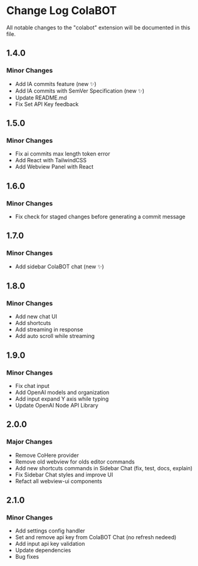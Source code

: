 # Change Log ColaBOT

All notable changes to the "colabot" extension will be documented in this file.

## 1.4.0

### Minor Changes

- Add IA commits feature (new ✨)
- Add IA commits with SemVer Specification (new ✨)
- Update README.md
- Fix Set API Key feedback

## 1.5.0

### Minor Changes

- Fix ai commits max length token error
- Add React with TailwindCSS
- Add Webview Panel with React

## 1.6.0

### Minor Changes

- Fix check for staged changes before generating a commit message

## 1.7.0

### Minor Changes

- Add sidebar ColaBOT chat (new ✨)

## 1.8.0

### Minor Changes

- Add new chat UI
- Add shortcuts
- Add streaming in response
- Add auto scroll while streaming

## 1.9.0

### Minor Changes

- Fix chat input
- Add OpenAI models and organization
- Add input expand Y axis while typing
- Update OpenAI Node API Library

## 2.0.0

### Major Changes

- Remove CoHere provider
- Remove old webview for olds editor commands
- Add new shortcuts commands in Sidebar Chat (fix, test, docs, explain)
- Fix Sidebar Chat styles and improve UI
- Refact all webview-ui components

## 2.1.0

### Minor Changes

- Add settings config handler
- Set and remove api key from ColaBOT Chat (no refresh nedeed)
- Add input api key validation
- Update dependencies
- Bug fixes
